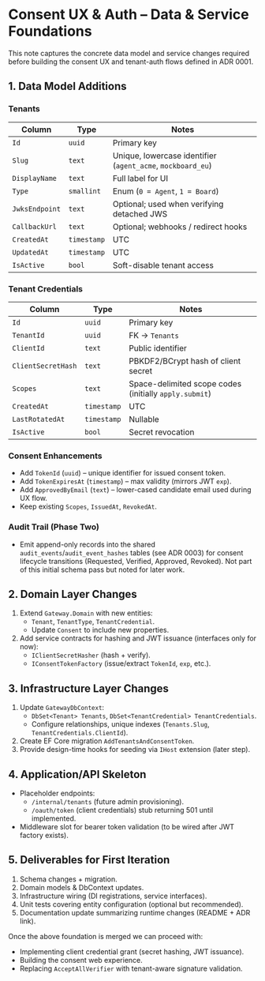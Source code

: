 # Consent UX & Auth – Data & Service Foundations

This note captures the concrete data model and service changes required before building the consent UX and tenant-auth flows defined in ADR 0001.

## 1. Data Model Additions

### Tenants
| Column | Type | Notes |
| --- | --- | --- |
| `Id` | `uuid` | Primary key |
| `Slug` | `text` | Unique, lowercase identifier (`agent_acme`, `mockboard_eu`) |
| `DisplayName` | `text` | Full label for UI |
| `Type` | `smallint` | Enum (`0 = Agent`, `1 = Board`) |
| `JwksEndpoint` | `text` | Optional; used when verifying detached JWS |
| `CallbackUrl` | `text` | Optional; webhooks / redirect hooks |
| `CreatedAt` | `timestamp` | UTC |
| `UpdatedAt` | `timestamp` | UTC |
| `IsActive` | `bool` | Soft-disable tenant access |

### Tenant Credentials
| Column | Type | Notes |
| --- | --- | --- |
| `Id` | `uuid` | Primary key |
| `TenantId` | `uuid` | FK → `Tenants` |
| `ClientId` | `text` | Public identifier |
| `ClientSecretHash` | `text` | PBKDF2/BCrypt hash of client secret |
| `Scopes` | `text` | Space-delimited scope codes (initially `apply.submit`) |
| `CreatedAt` | `timestamp` | UTC |
| `LastRotatedAt` | `timestamp` | Nullable |
| `IsActive` | `bool` | Secret revocation |

### Consent Enhancements
- Add `TokenId` (`uuid`) – unique identifier for issued consent token.
- Add `TokenExpiresAt` (`timestamp`) – max validity (mirrors JWT `exp`).
- Add `ApprovedByEmail` (`text`) – lower-cased candidate email used during UX flow.
- Keep existing `Scopes`, `IssuedAt`, `RevokedAt`.

### Audit Trail (Phase Two)
- Emit append-only records into the shared `audit_events`/`audit_event_hashes` tables (see ADR 0003) for consent lifecycle transitions (Requested, Verified, Approved, Revoked). Not part of this initial schema pass but noted for later work.

## 2. Domain Layer Changes
1. Extend `Gateway.Domain` with new entities:
   - `Tenant`, `TenantType`, `TenantCredential`.
   - Update `Consent` to include new properties.
2. Add service contracts for hashing and JWT issuance (interfaces only for now):
   - `IClientSecretHasher` (hash + verify).
   - `IConsentTokenFactory` (issue/extract `TokenId`, `exp`, etc.).

## 3. Infrastructure Layer Changes
1. Update `GatewayDbContext`:
   - `DbSet<Tenant> Tenants`, `DbSet<TenantCredential> TenantCredentials`.
   - Configure relationships, unique indexes (`Tenants.Slug`, `TenantCredentials.ClientId`).
2. Create EF Core migration `AddTenantsAndConsentToken`.
3. Provide design-time hooks for seeding via `IHost` extension (later step).

## 4. Application/API Skeleton
- Placeholder endpoints:
  - `/internal/tenants` (future admin provisioning).
  - `/oauth/token` (client credentials) stub returning 501 until implemented.
- Middleware slot for bearer token validation (to be wired after JWT factory exists).

## 5. Deliverables for First Iteration
1. Schema changes + migration.
2. Domain models & DbContext updates.
3. Infrastructure wiring (DI registrations, service interfaces).
4. Unit tests covering entity configuration (optional but recommended).
5. Documentation update summarizing runtime changes (README + ADR link).

Once the above foundation is merged we can proceed with:
- Implementing client credential grant (secret hashing, JWT issuance).
- Building the consent web experience.
- Replacing `AcceptAllVerifier` with tenant-aware signature validation.
